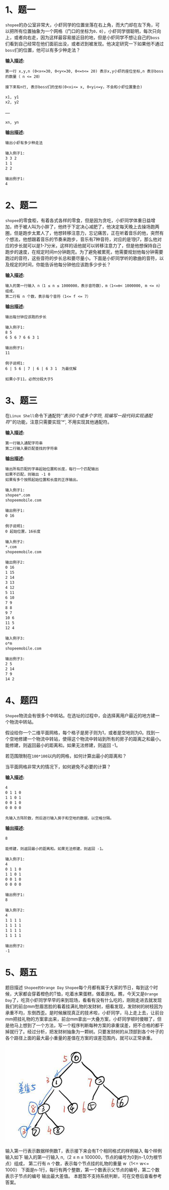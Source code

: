 # 1、题一

`shopee`的办公室非常大，小虾同学的位置坐落在右上角，而大门却在左下角，可以把所有位置抽象为一个网格（门口的坐标为`0，0`），小虾同学很聪明，每次只向上，或者向右走，因为这样最容易接近目的地，但是小虾同学不想让自己的`boss`们看到自己经常在他们面前出没，或者迟到被发现。他决定研究一下如果他不通过`boss`们的位置，他可以有多少种走法？

**输入描述:**

```
第一行 x,y,n (0<x<=30, 0<y<=30, 0<=n<= 20) 表示x,y小虾的座位坐标,n 表示boss的数量（ n <= 20）

接下来有n行, 表示boss们的坐标(0<xi<= x, 0<yi<=y，不会和小虾位置重合)

x1, y1
x2, y2

……

xn, yn
```



**输出描述:**

```
输出小虾有多少种走法

输入例子1:
3 3 2
1 1
2 2

输出例子1:
4
```



# 2、题二

`shopee`的零食柜，有着各式各样的零食，但是因为贪吃，小虾同学体重日益增加，终于被人叫为小胖了，他终于下定决心减肥了，他决定每天晚上去操场跑两圈，但是跑步太累人了，他想转移注意力，忘记痛苦，正在听着音乐的他，突然有个想法，他想跟着音乐的节奏来跑步，音乐有7种音符，对应的是1到7，那么他对应的步长就可以是1-7分米，这样的话他就可以转移注意力了，但是他想保持自己跑步的速度，在规定时间m分钟跑完。为了避免被累死，他需要规划他每分钟需要跑过的音符，这些音符的步长总和要尽量小。下面是小虾同学听的歌曲的音符，以及规定的时间，你能告诉他每分钟他应该跑多少步长？



**输入描述:**

```
输入的第一行输入 n（1 ≤ n ≤ 1000000，表示音符数），m（1<=m< 1000000, m <= n）组成，
第二行有 n 个数，表示每个音符（1<= f <= 7）
```



**输出描述:**

```
输出每分钟应该跑的步长

输入例子1:
8 5
6 5 6 7 6 6 3 1

输出例子1:
11

例子说明1:
6 | 5 6 | 7 | 6 | 6 3 1  为最优解

如果小于11，必然分段大于5
```



# 3、题三

在`Linux Shell`命令下通配符'*'表示0个或多个字符, 现编写一段代码实现通配符'*'的功能，注意只需要实现'*', 不用实现其他通配符。

**输入描述:**

```
第一行输入通配字符串
第二行输入要匹配查找的字符串
```



**输出描述:**

```
输出所有匹配的字串起始位置和长度，每行一个匹配输出
如果不匹配，则输出 -1 0
如果有多个按照起始位置和长度的正序输出。

输入例子1:
shopee*.com
shopeemobile.com

输出例子1:
0 16

例子说明1:
0 起始位置，16长度

输入例子2:
*.com
shopeemobile.com

输出例子2:
0 16
1 15
2 14
3 13
4 12
5 11
6 10
7 9
8 8
9 7
10 6
11 5
12 4

输入例子3:
o*m
shopeemobile.com

输出例子3:
2 5
2 14
7 9
14 2
```



# 4、题四

`Shopee`物流会有很多个中转站。在选址的过程中，会选择离用户最近的地方建一个物流中转站。

假设给你一个二维平面网格，每个格子是房子则为1，或者是空地则为0。找到一个空地修建一个物流中转站，使得这个物流中转站到所有的房子的距离之和最小。 能修建，则返回最小的距离和。如果无法修建，则返回 -1。


若范围限制在`100*100`以内的网格，如何计算出最小的距离和？

当平面网格非常大的情况下，如何避免不必要的计算？

**输入描述:**

```
4
0 1 1 0
1 1 0 1
0 0 1 0
0 0 0 0

先输入方阵阶数，然后逐行输入房子和空地的数据，以空格分隔。
```



**输出描述:**

```
8

能修建，则返回最小的距离和。如果无法修建，则返回 -1。

输入例子1:
4
0 1 1 0
1 1 0 1
0 0 1 0
0 0 0 0

输出例子1:
8

输入例子2:
4
1 1 1 1
1 1 1 1
1 1 1 1
1 1 1 1

输出例子2:
-1
```



# 5、题五

题目描述
`Shopee的Orange Day`
`Shopee`每个月都有属于大家的节日，每到这个时候，大家都会穿着橙色的T恤，吃着水果蛋糕，做着游戏。瞧，今天又是`Orange Day`了，吃货小虾同学早早的来到现场，看看有没有什么吃的，刚刚走进去就发现我们的前台mm愁眉苦脸的看着挂满礼物的发财树，细看发现，发财树的树枝因为承重不均，东倒西歪。是时候展现真正的技术啦，小虾同学，马上走上去，让前台mm把挂礼物的方案拿出来，前台mm拿出一大叠方案，小虾同学顿时傻眼了，但是他马上想到了一个方法，写一个程序判断每种方案的承重误差，把不合格的都干掉就行了。经过分析，把发财树抽象为一颗树。只要发财树的从顶部到各个叶子的各个路径上面的最大最小重量的差值在方案的误差范围内，就可以正常承重。

![1](./assert/1.png)

输入第一行表示数据样例数T，表示接下来会有T个相同格式的样例输入
每个样例输入如下
输入的第一行输入 n,（2 ≤ n ≤ 100000，节点的编号为0到n-1,0为根节点）组成，
第二行有 n 个数，表示每个节点挂的礼物的重量 w（1<= w<= 1000）
下面是n-1行，每行有两个整数，第一个数表示父节点的编号，第二个数表示子节点的编号
输出最大差值。
本题暂不支持系统判断，可在交卷后查看参考答案。